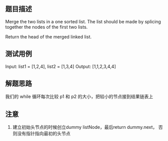 ## 题目描述
Merge the two lists in a one sorted list. The list should be made by splicing together the nodes of the first two lists.

Return the head of the merged linked list.

## 测试用例
Input: list1 = [1,2,4], list2 = [1,3,4]
Output: [1,1,2,3,4,4]


## 解题思路
我们的 while 循环每次比较 p1 和 p2 的大小，把较小的节点接到结果链表上

## 注意
1. 建立初始头节点的时候创立dummy listNode，最后return dummy.next， 否则没有指针指向最初的头节点